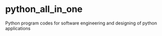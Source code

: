 # python_all_in_one
Python program codes for software engineering and designing of python applications
